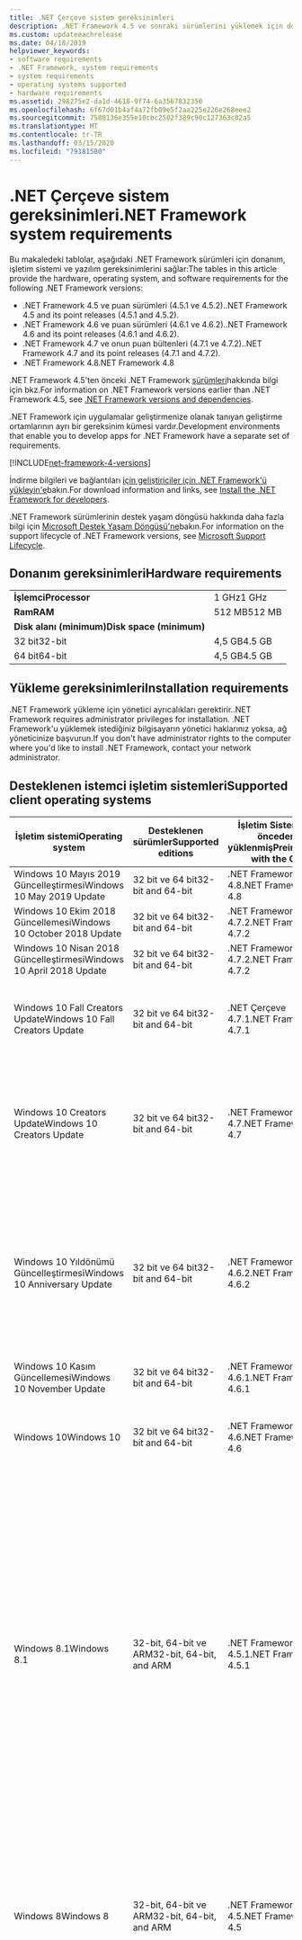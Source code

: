 ```yaml
---
title: .NET Çerçeve sistem gereksinimleri
description: .NET Framework 4.5 ve sonraki sürümlerini yüklemek için donanım, işletim sistemi ve yazılım gereksinimlerinin neler olduğunu öğrenin.
ms.custom: updateeachrelease
ms.date: 04/18/2019
helpviewer_keywords:
- software requirements
- .NET Framework, system requirements
- system requirements
- operating systems supported
- hardware requirements
ms.assetid: 298275e2-da1d-4618-9f74-6a3567832350
ms.openlocfilehash: 6f67d01b4af4a72fb09e5f2aa225e226e268eee2
ms.sourcegitcommit: 7588136e355e10cbc2582f389c90c127363c02a5
ms.translationtype: MT
ms.contentlocale: tr-TR
ms.lasthandoff: 03/15/2020
ms.locfileid: "79181580"
---
```

# <a name="net-framework-system-requirements"></a><span data-ttu-id="cd3a4-103">.NET Çerçeve sistem gereksinimleri</span><span class="sxs-lookup"><span data-stu-id="cd3a4-103">.NET Framework system requirements</span></span>

<span data-ttu-id="cd3a4-104">Bu makaledeki tablolar, aşağıdaki .NET Framework sürümleri için donanım, işletim sistemi ve yazılım gereksinimlerini sağlar:</span><span class="sxs-lookup"><span data-stu-id="cd3a4-104">The tables in this article provide the hardware, operating system, and software requirements for the following .NET Framework versions:</span></span>

- <span data-ttu-id="cd3a4-105">.NET Framework 4.5 ve puan sürümleri (4.5.1 ve 4.5.2).</span><span class="sxs-lookup"><span data-stu-id="cd3a4-105">.NET Framework 4.5 and its point releases (4.5.1 and 4.5.2).</span></span>
- <span data-ttu-id="cd3a4-106">.NET Framework 4.6 ve puan sürümleri (4.6.1 ve 4.6.2).</span><span class="sxs-lookup"><span data-stu-id="cd3a4-106">.NET Framework 4.6 and its point releases (4.6.1 and 4.6.2).</span></span>
- <span data-ttu-id="cd3a4-107">.NET Framework 4.7 ve onun puan bültenleri (4.7.1 ve 4.7.2).</span><span class="sxs-lookup"><span data-stu-id="cd3a4-107">.NET Framework 4.7 and its point releases (4.7.1 and 4.7.2).</span></span>
- <span data-ttu-id="cd3a4-108"> .NET Framework 4.8</span><span class="sxs-lookup"><span data-stu-id="cd3a4-108">.NET Framework 4.8</span></span>

<span data-ttu-id="cd3a4-109">.NET Framework 4.5'ten önceki .NET Framework [sürümleri](../migration-guide/versions-and-dependencies.md)hakkında bilgi için bkz.</span><span class="sxs-lookup"><span data-stu-id="cd3a4-109">For information on .NET Framework versions earlier than .NET Framework 4.5, see [.NET Framework versions and dependencies](../migration-guide/versions-and-dependencies.md).</span></span>

<span data-ttu-id="cd3a4-110">.NET Framework için uygulamalar geliştirmenize olanak tanıyan geliştirme ortamlarının ayrı bir gereksinim kümesi vardır.</span><span class="sxs-lookup"><span data-stu-id="cd3a4-110">Development environments that enable you to develop apps for .NET Framework have a separate set of requirements.</span></span>

[!INCLUDE[net-framework-4-versions](../../../includes/net-framework-4x-versions.md)]

<span data-ttu-id="cd3a4-111">İndirme bilgileri ve bağlantıları [için geliştiriciler için .NET Framework'ü yükleyin'e](../install/guide-for-developers.md)bakın.</span><span class="sxs-lookup"><span data-stu-id="cd3a4-111">For download information and links, see [Install the .NET Framework for developers](../install/guide-for-developers.md).</span></span>

<span data-ttu-id="cd3a4-112">.NET Framework sürümlerinin destek yaşam döngüsü hakkında daha fazla bilgi için [Microsoft Destek Yaşam Döngüsü'ne](https://support.microsoft.com/lifecycle/search?sort=PN&alpha=Microsoft%20.NET%20Framework&Filter=FilterNO)bakın.</span><span class="sxs-lookup"><span data-stu-id="cd3a4-112">For information on the support lifecycle of .NET Framework versions, see [Microsoft Support Lifecycle](https://support.microsoft.com/lifecycle/search?sort=PN&alpha=Microsoft%20.NET%20Framework&Filter=FilterNO).</span></span>

## <a name="hardware-requirements"></a><span data-ttu-id="cd3a4-113">Donanım gereksinimleri</span><span class="sxs-lookup"><span data-stu-id="cd3a4-113">Hardware requirements</span></span>

|                          |        |
| ------------------------ | ------ |
| <span data-ttu-id="cd3a4-114">**İşlemci**</span><span class="sxs-lookup"><span data-stu-id="cd3a4-114">**Processor**</span></span>            | <span data-ttu-id="cd3a4-115">1 GHz</span><span class="sxs-lookup"><span data-stu-id="cd3a4-115">1 GHz</span></span>  |
| <span data-ttu-id="cd3a4-116">**Ram**</span><span class="sxs-lookup"><span data-stu-id="cd3a4-116">**RAM**</span></span>                  | <span data-ttu-id="cd3a4-117">512 MB</span><span class="sxs-lookup"><span data-stu-id="cd3a4-117">512 MB</span></span> |
| <span data-ttu-id="cd3a4-118">**Disk alanı (minimum)**</span><span class="sxs-lookup"><span data-stu-id="cd3a4-118">**Disk space (minimum)**</span></span> |        |
| <span data-ttu-id="cd3a4-119">32 bit</span><span class="sxs-lookup"><span data-stu-id="cd3a4-119">32-bit</span></span>                   | <span data-ttu-id="cd3a4-120">4,5 GB</span><span class="sxs-lookup"><span data-stu-id="cd3a4-120">4.5 GB</span></span> |
| <span data-ttu-id="cd3a4-121">64 bit</span><span class="sxs-lookup"><span data-stu-id="cd3a4-121">64-bit</span></span>                   | <span data-ttu-id="cd3a4-122">4,5 GB</span><span class="sxs-lookup"><span data-stu-id="cd3a4-122">4.5 GB</span></span> |

## <a name="installation-requirements"></a><span data-ttu-id="cd3a4-123">Yükleme gereksinimleri</span><span class="sxs-lookup"><span data-stu-id="cd3a4-123">Installation requirements</span></span>

<span data-ttu-id="cd3a4-124">.NET Framework yükleme için yönetici ayrıcalıkları gerektirir.</span><span class="sxs-lookup"><span data-stu-id="cd3a4-124">.NET Framework requires administrator privileges for installation.</span></span> <span data-ttu-id="cd3a4-125">.NET Framework'u yüklemek istediğiniz bilgisayarın yönetici haklarınız yoksa, ağ yöneticinize başvurun.</span><span class="sxs-lookup"><span data-stu-id="cd3a4-125">If you don't have administrator rights to the computer where you'd like to install .NET Framework, contact your network administrator.</span></span>

## <a name="supported-client-operating-systems"></a><span data-ttu-id="cd3a4-126">Desteklenen istemci işletim sistemleri</span><span class="sxs-lookup"><span data-stu-id="cd3a4-126">Supported client operating systems</span></span>

| <span data-ttu-id="cd3a4-127">İşletim sistemi</span><span class="sxs-lookup"><span data-stu-id="cd3a4-127">Operating system</span></span> | <span data-ttu-id="cd3a4-128">Desteklenen sürümler</span><span class="sxs-lookup"><span data-stu-id="cd3a4-128">Supported editions</span></span> | <span data-ttu-id="cd3a4-129">İşletim Sistemi ile önceden yüklenmiş</span><span class="sxs-lookup"><span data-stu-id="cd3a4-129">Preinstalled with the OS</span></span> | <span data-ttu-id="cd3a4-130">Ayrı olarak yüklenebilir</span><span class="sxs-lookup"><span data-stu-id="cd3a4-130">Installable separately</span></span> |
| ---------------- | ------------------ | ------------------------ | ---------------------- |
| <span data-ttu-id="cd3a4-131">Windows 10 Mayıs 2019 Güncelleştirmesi</span><span class="sxs-lookup"><span data-stu-id="cd3a4-131">Windows 10 May 2019 Update</span></span> | <span data-ttu-id="cd3a4-132">32 bit ve 64 bit</span><span class="sxs-lookup"><span data-stu-id="cd3a4-132">32-bit and 64-bit</span></span> | <span data-ttu-id="cd3a4-133"> .NET Framework 4.8</span><span class="sxs-lookup"><span data-stu-id="cd3a4-133">.NET Framework 4.8</span></span> | -- |
| <span data-ttu-id="cd3a4-134">Windows 10 Ekim 2018 Güncellemesi</span><span class="sxs-lookup"><span data-stu-id="cd3a4-134">Windows 10 October 2018 Update</span></span> | <span data-ttu-id="cd3a4-135">32 bit ve 64 bit</span><span class="sxs-lookup"><span data-stu-id="cd3a4-135">32-bit and 64-bit</span></span> | <span data-ttu-id="cd3a4-136"> .NET Framework 4.7.2</span><span class="sxs-lookup"><span data-stu-id="cd3a4-136">.NET Framework 4.7.2</span></span> | <span data-ttu-id="cd3a4-137"> .NET Framework 4.8</span><span class="sxs-lookup"><span data-stu-id="cd3a4-137">.NET Framework 4.8</span></span> |
| <span data-ttu-id="cd3a4-138">Windows 10 Nisan 2018 Güncelleştirmesi</span><span class="sxs-lookup"><span data-stu-id="cd3a4-138">Windows 10 April 2018 Update</span></span> | <span data-ttu-id="cd3a4-139">32 bit ve 64 bit</span><span class="sxs-lookup"><span data-stu-id="cd3a4-139">32-bit and 64-bit</span></span> | <span data-ttu-id="cd3a4-140"> .NET Framework 4.7.2</span><span class="sxs-lookup"><span data-stu-id="cd3a4-140">.NET Framework 4.7.2</span></span> |<span data-ttu-id="cd3a4-141"> .NET Framework 4.8</span><span class="sxs-lookup"><span data-stu-id="cd3a4-141">.NET Framework 4.8</span></span>|
| <span data-ttu-id="cd3a4-142">Windows 10 Fall Creators Update</span><span class="sxs-lookup"><span data-stu-id="cd3a4-142">Windows 10 Fall Creators Update</span></span> | <span data-ttu-id="cd3a4-143">32 bit ve 64 bit</span><span class="sxs-lookup"><span data-stu-id="cd3a4-143">32-bit and 64-bit</span></span> | <span data-ttu-id="cd3a4-144">.NET Çerçeve 4.7.1</span><span class="sxs-lookup"><span data-stu-id="cd3a4-144">.NET Framework 4.7.1</span></span> | <span data-ttu-id="cd3a4-145"> .NET Framework 4.7.2</span><span class="sxs-lookup"><span data-stu-id="cd3a4-145">.NET Framework 4.7.2</span></span><br/><br/><span data-ttu-id="cd3a4-146"> .NET Framework 4.8</span><span class="sxs-lookup"><span data-stu-id="cd3a4-146">.NET Framework 4.8</span></span> |
| <span data-ttu-id="cd3a4-147">Windows 10 Creators Update</span><span class="sxs-lookup"><span data-stu-id="cd3a4-147">Windows 10 Creators Update</span></span> | <span data-ttu-id="cd3a4-148">32 bit ve 64 bit</span><span class="sxs-lookup"><span data-stu-id="cd3a4-148">32-bit and 64-bit</span></span> | <span data-ttu-id="cd3a4-149"> .NET Framework 4.7</span><span class="sxs-lookup"><span data-stu-id="cd3a4-149">.NET Framework 4.7</span></span> | <span data-ttu-id="cd3a4-150">.NET Çerçeve 4.7.1</span><span class="sxs-lookup"><span data-stu-id="cd3a4-150">.NET Framework 4.7.1</span></span><br/><br/><span data-ttu-id="cd3a4-151"> .NET Framework 4.7.2</span><span class="sxs-lookup"><span data-stu-id="cd3a4-151">.NET Framework 4.7.2</span></span><br/><br/><span data-ttu-id="cd3a4-152"> .NET Framework 4.8</span><span class="sxs-lookup"><span data-stu-id="cd3a4-152">.NET Framework 4.8</span></span> |
| <span data-ttu-id="cd3a4-153">Windows 10 Yıldönümü Güncelleştirmesi</span><span class="sxs-lookup"><span data-stu-id="cd3a4-153">Windows 10 Anniversary Update</span></span> | <span data-ttu-id="cd3a4-154">32 bit ve 64 bit</span><span class="sxs-lookup"><span data-stu-id="cd3a4-154">32-bit and 64-bit</span></span> | <span data-ttu-id="cd3a4-155">.NET Framework 4.6.2</span><span class="sxs-lookup"><span data-stu-id="cd3a4-155">.NET Framework 4.6.2</span></span> |<span data-ttu-id="cd3a4-156"> .NET Framework 4.7</span><span class="sxs-lookup"><span data-stu-id="cd3a4-156">.NET Framework 4.7</span></span><br/><br/><span data-ttu-id="cd3a4-157">.NET Çerçeve 4.7.1</span><span class="sxs-lookup"><span data-stu-id="cd3a4-157">.NET Framework 4.7.1</span></span><br/><br/><span data-ttu-id="cd3a4-158"> .NET Framework 4.7.2</span><span class="sxs-lookup"><span data-stu-id="cd3a4-158">.NET Framework 4.7.2</span></span><br/><br/><span data-ttu-id="cd3a4-159"> .NET Framework 4.8</span><span class="sxs-lookup"><span data-stu-id="cd3a4-159">.NET Framework 4.8</span></span>  |
| <span data-ttu-id="cd3a4-160">Windows 10 Kasım Güncellemesi</span><span class="sxs-lookup"><span data-stu-id="cd3a4-160">Windows 10 November Update</span></span> | <span data-ttu-id="cd3a4-161">32 bit ve 64 bit</span><span class="sxs-lookup"><span data-stu-id="cd3a4-161">32-bit and 64-bit</span></span> | <span data-ttu-id="cd3a4-162">.NET Framework 4.6.1</span><span class="sxs-lookup"><span data-stu-id="cd3a4-162">.NET Framework 4.6.1</span></span> | <span data-ttu-id="cd3a4-163">.NET Framework 4.6.2</span><span class="sxs-lookup"><span data-stu-id="cd3a4-163">.NET Framework 4.6.2</span></span> |
| <span data-ttu-id="cd3a4-164">Windows 10</span><span class="sxs-lookup"><span data-stu-id="cd3a4-164">Windows 10</span></span> | <span data-ttu-id="cd3a4-165">32 bit ve 64 bit</span><span class="sxs-lookup"><span data-stu-id="cd3a4-165">32-bit and 64-bit</span></span> | <span data-ttu-id="cd3a4-166">.NET Framework 4.6</span><span class="sxs-lookup"><span data-stu-id="cd3a4-166">.NET Framework 4.6</span></span> | <span data-ttu-id="cd3a4-167">.NET Framework 4.6.1</span><span class="sxs-lookup"><span data-stu-id="cd3a4-167">.NET Framework 4.6.1</span></span> <br/><br/> <span data-ttu-id="cd3a4-168">.NET Framework 4.6.2</span><span class="sxs-lookup"><span data-stu-id="cd3a4-168">.NET Framework 4.6.2</span></span> |
| <span data-ttu-id="cd3a4-169">Windows 8.1</span><span class="sxs-lookup"><span data-stu-id="cd3a4-169">Windows 8.1</span></span> | <span data-ttu-id="cd3a4-170">32-bit, 64-bit ve ARM</span><span class="sxs-lookup"><span data-stu-id="cd3a4-170">32-bit, 64-bit, and ARM</span></span> | <span data-ttu-id="cd3a4-171">.NET Framework 4.5.1</span><span class="sxs-lookup"><span data-stu-id="cd3a4-171">.NET Framework 4.5.1</span></span> | <span data-ttu-id="cd3a4-172">.NET Framework 4.5.2</span><span class="sxs-lookup"><span data-stu-id="cd3a4-172">.NET Framework 4.5.2</span></span><br /><br /> <span data-ttu-id="cd3a4-173">.NET Framework 4.6</span><span class="sxs-lookup"><span data-stu-id="cd3a4-173">.NET Framework 4.6</span></span><br /><br /> <span data-ttu-id="cd3a4-174">.NET Framework 4.6.1</span><span class="sxs-lookup"><span data-stu-id="cd3a4-174">.NET Framework 4.6.1</span></span><br /><br /> <span data-ttu-id="cd3a4-175">.NET Framework 4.6.2</span><span class="sxs-lookup"><span data-stu-id="cd3a4-175">.NET Framework 4.6.2</span></span><br /><br /><span data-ttu-id="cd3a4-176"> .NET Framework 4.7</span><span class="sxs-lookup"><span data-stu-id="cd3a4-176">.NET Framework 4.7</span></span><br/><br/><span data-ttu-id="cd3a4-177">.NET Çerçeve 4.7.1</span><span class="sxs-lookup"><span data-stu-id="cd3a4-177">.NET Framework 4.7.1</span></span><br/><br/><span data-ttu-id="cd3a4-178"> .NET Framework 4.7.2</span><span class="sxs-lookup"><span data-stu-id="cd3a4-178">.NET Framework 4.7.2</span></span><br/><br/><span data-ttu-id="cd3a4-179"> .NET Framework 4.8</span><span class="sxs-lookup"><span data-stu-id="cd3a4-179">.NET Framework 4.8</span></span> |
| <span data-ttu-id="cd3a4-180">Windows 8</span><span class="sxs-lookup"><span data-stu-id="cd3a4-180">Windows 8</span></span> | <span data-ttu-id="cd3a4-181">32-bit, 64-bit ve ARM</span><span class="sxs-lookup"><span data-stu-id="cd3a4-181">32-bit, 64-bit, and ARM</span></span> | <span data-ttu-id="cd3a4-182">.NET Framework 4.5</span><span class="sxs-lookup"><span data-stu-id="cd3a4-182">.NET Framework 4.5</span></span> | <span data-ttu-id="cd3a4-183">.NET Framework 4.5.1</span><span class="sxs-lookup"><span data-stu-id="cd3a4-183">.NET Framework 4.5.1</span></span><br /><br /><span data-ttu-id="cd3a4-184">.NET Framework 4.5.2</span><span class="sxs-lookup"><span data-stu-id="cd3a4-184">.NET Framework 4.5.2</span></span><br /><br /> <span data-ttu-id="cd3a4-185">.NET Framework 4.6</span><span class="sxs-lookup"><span data-stu-id="cd3a4-185">.NET Framework 4.6</span></span><br /><br /> <span data-ttu-id="cd3a4-186">.NET Framework 4.6.1</span><span class="sxs-lookup"><span data-stu-id="cd3a4-186">.NET Framework 4.6.1</span></span> |
| <span data-ttu-id="cd3a4-187">Windows 7 SP1</span><span class="sxs-lookup"><span data-stu-id="cd3a4-187">Windows 7 SP1</span></span>|<span data-ttu-id="cd3a4-188">32 bit ve 64 bit</span><span class="sxs-lookup"><span data-stu-id="cd3a4-188">32-bit and 64-bit</span></span> | -- | <span data-ttu-id="cd3a4-189">.NET Framework 4</span><span class="sxs-lookup"><span data-stu-id="cd3a4-189">.NET Framework 4</span></span><br /><br /> <span data-ttu-id="cd3a4-190">.NET Framework 4.5</span><span class="sxs-lookup"><span data-stu-id="cd3a4-190">.NET Framework 4.5</span></span><br /><br /> <span data-ttu-id="cd3a4-191">.NET Framework 4.5.1</span><span class="sxs-lookup"><span data-stu-id="cd3a4-191">.NET Framework 4.5.1</span></span><br /><br /> <span data-ttu-id="cd3a4-192">.NET Framework 4.5.2</span><span class="sxs-lookup"><span data-stu-id="cd3a4-192">.NET Framework 4.5.2</span></span><br /><br /> <span data-ttu-id="cd3a4-193">.NET Framework 4.6</span><span class="sxs-lookup"><span data-stu-id="cd3a4-193">.NET Framework 4.6</span></span><br /><br /> <span data-ttu-id="cd3a4-194">.NET Framework 4.6.1</span><span class="sxs-lookup"><span data-stu-id="cd3a4-194">.NET Framework 4.6.1</span></span><br /><br /> <span data-ttu-id="cd3a4-195">.NET Framework 4.6.2</span><span class="sxs-lookup"><span data-stu-id="cd3a4-195">.NET Framework 4.6.2</span></span><br /><br /><span data-ttu-id="cd3a4-196"> .NET Framework 4.7</span><span class="sxs-lookup"><span data-stu-id="cd3a4-196">.NET Framework 4.7</span></span><br/><br/><span data-ttu-id="cd3a4-197">.NET Çerçeve 4.7.1</span><span class="sxs-lookup"><span data-stu-id="cd3a4-197">.NET Framework 4.7.1</span></span><br/><br/><span data-ttu-id="cd3a4-198"> .NET Framework 4.7.2</span><span class="sxs-lookup"><span data-stu-id="cd3a4-198">.NET Framework 4.7.2</span></span><br/><br/><span data-ttu-id="cd3a4-199"> .NET Framework 4.8</span><span class="sxs-lookup"><span data-stu-id="cd3a4-199">.NET Framework 4.8</span></span> |
| <span data-ttu-id="cd3a4-200">Windows Vista SP2</span><span class="sxs-lookup"><span data-stu-id="cd3a4-200">Windows Vista SP2</span></span>|<span data-ttu-id="cd3a4-201">32 bit ve 64 bit</span><span class="sxs-lookup"><span data-stu-id="cd3a4-201">32-bit and 64-bit</span></span> | -- | <span data-ttu-id="cd3a4-202">.NET Framework 4</span><span class="sxs-lookup"><span data-stu-id="cd3a4-202">.NET Framework 4</span></span><br /><br /> <span data-ttu-id="cd3a4-203">.NET Framework 4.5</span><span class="sxs-lookup"><span data-stu-id="cd3a4-203">.NET Framework 4.5</span></span><br /><br /> <span data-ttu-id="cd3a4-204">.NET Framework 4.5.1</span><span class="sxs-lookup"><span data-stu-id="cd3a4-204">.NET Framework 4.5.1</span></span><br /><br /> <span data-ttu-id="cd3a4-205">.NET Framework 4.5.2</span><span class="sxs-lookup"><span data-stu-id="cd3a4-205">.NET Framework 4.5.2</span></span><br /><br /> <span data-ttu-id="cd3a4-206">.NET Framework 4.6</span><span class="sxs-lookup"><span data-stu-id="cd3a4-206">.NET Framework 4.6</span></span> |
| <span data-ttu-id="cd3a4-207">Windows XP</span><span class="sxs-lookup"><span data-stu-id="cd3a4-207">Windows XP</span></span> |<span data-ttu-id="cd3a4-208">32 bit ve 64 bit</span><span class="sxs-lookup"><span data-stu-id="cd3a4-208">32-bit and 64-bit</span></span> | -- | <span data-ttu-id="cd3a4-209">.NET Framework 4</span><span class="sxs-lookup"><span data-stu-id="cd3a4-209">.NET Framework 4</span></span> |

 <span data-ttu-id="cd3a4-210">**Notlar:**</span><span class="sxs-lookup"><span data-stu-id="cd3a4-210">**Notes:**</span></span>

- <span data-ttu-id="cd3a4-211">Windows 7 sistemlerinde ,NET Framework Windows 7 SP1 gerektirir.</span><span class="sxs-lookup"><span data-stu-id="cd3a4-211">On Windows 7 systems, .NET Framework requires Windows 7 SP1.</span></span> <span data-ttu-id="cd3a4-212">Windows 7'deyseniz ve henüz Service Pack 1'i yüklemediyseniz, .NET Framework'u yüklemeden önce bunu yapmanız gerekir.</span><span class="sxs-lookup"><span data-stu-id="cd3a4-212">If you're on Windows 7 and haven't yet installed Service Pack 1, you need to do so before installing the .NET Framework.</span></span>

- <span data-ttu-id="cd3a4-213">.NET Framework 4.5, Windows Ön yükleme Ortamı'nda (Windows PE) desteklenir.</span><span class="sxs-lookup"><span data-stu-id="cd3a4-213">.NET Framework 4.5 is supported on the Windows Preinstallation Environment (Windows PE).</span></span> <span data-ttu-id="cd3a4-214">Tüm özellikler Windows PE'de desteklenmez.</span><span class="sxs-lookup"><span data-stu-id="cd3a4-214">Not all features are supported on Windows PE.</span></span>

- <span data-ttu-id="cd3a4-215">.NET Framework 4 ayrıca IA64 platformlarını da destekler.</span><span class="sxs-lookup"><span data-stu-id="cd3a4-215">.NET Framework 4 also supports the IA64 platform.</span></span>

- <span data-ttu-id="cd3a4-216">Tüm platformlar için, en son Windows Hizmet Paketi'ne yükseltmenizi ve en iyi uyumluluğu ve güvenliği sağlamak için [Windows Update'ten](https://support.microsoft.com/help/12373/windows-update-faq) kullanılabilen kritik güncelleştirmeleri yüklemenizi öneririz.</span><span class="sxs-lookup"><span data-stu-id="cd3a4-216">For all platforms, we recommend that you upgrade to the latest Windows Service Pack and install critical updates available from [Windows Update](https://support.microsoft.com/help/12373/windows-update-faq) to ensure the best compatibility and security.</span></span>

- <span data-ttu-id="cd3a4-217">64 bit işletim sistemlerinde .NET Framework hem WOW64 'ü (64 bit makinede 32 bit işleme) hem de yerel 64 bit işlemeyi destekler.</span><span class="sxs-lookup"><span data-stu-id="cd3a4-217">On 64-bit operating systems, .NET Framework supports both WOW64 (32-bit processing on a 64-bit machine) and native 64-bit processing.</span></span>

## <a name="supported-server-operating-systems"></a><span data-ttu-id="cd3a4-218">Desteklenen sunucu işletim sistemleri</span><span class="sxs-lookup"><span data-stu-id="cd3a4-218">Supported server operating systems</span></span>

| <span data-ttu-id="cd3a4-219">İşletim sistemi</span><span class="sxs-lookup"><span data-stu-id="cd3a4-219">Operating system</span></span> | <span data-ttu-id="cd3a4-220">Desteklenen sürümler</span><span class="sxs-lookup"><span data-stu-id="cd3a4-220">Supported editions</span></span> | <span data-ttu-id="cd3a4-221">İşletim Sistemi ile önceden yüklenmiş</span><span class="sxs-lookup"><span data-stu-id="cd3a4-221">Preinstalled with the OS</span></span> | <span data-ttu-id="cd3a4-222">Ayrı olarak yüklenebilir</span><span class="sxs-lookup"><span data-stu-id="cd3a4-222">Installable separately</span></span> |
| ---------------- | ------------------ | ------------------------ | ---------------------- |
| <span data-ttu-id="cd3a4-223">Windows Server 2019</span><span class="sxs-lookup"><span data-stu-id="cd3a4-223">Windows Server 2019</span></span> | <span data-ttu-id="cd3a4-224">64 bit</span><span class="sxs-lookup"><span data-stu-id="cd3a4-224">64-bit</span></span> | <span data-ttu-id="cd3a4-225"> .NET Framework 4.7.2</span><span class="sxs-lookup"><span data-stu-id="cd3a4-225">.NET Framework 4.7.2</span></span> | <span data-ttu-id="cd3a4-226"> .NET Framework 4.8</span><span class="sxs-lookup"><span data-stu-id="cd3a4-226">.NET Framework 4.8</span></span> |
| <span data-ttu-id="cd3a4-227">Windows Server, sürüm 1809</span><span class="sxs-lookup"><span data-stu-id="cd3a4-227">Windows Server, version 1809</span></span> | <span data-ttu-id="cd3a4-228">64 bit</span><span class="sxs-lookup"><span data-stu-id="cd3a4-228">64-bit</span></span> | <span data-ttu-id="cd3a4-229"> .NET Framework 4.7.2</span><span class="sxs-lookup"><span data-stu-id="cd3a4-229">.NET Framework 4.7.2</span></span> | <span data-ttu-id="cd3a4-230"> .NET Framework 4.8</span><span class="sxs-lookup"><span data-stu-id="cd3a4-230">.NET Framework 4.8</span></span> |
| <span data-ttu-id="cd3a4-231">Windows Server, sürüm 1803</span><span class="sxs-lookup"><span data-stu-id="cd3a4-231">Windows Server, version 1803</span></span> | <span data-ttu-id="cd3a4-232">64 bit</span><span class="sxs-lookup"><span data-stu-id="cd3a4-232">64-bit</span></span> | <span data-ttu-id="cd3a4-233"> .NET Framework 4.7.2</span><span class="sxs-lookup"><span data-stu-id="cd3a4-233">.NET Framework 4.7.2</span></span> | <span data-ttu-id="cd3a4-234"> .NET Framework 4.8</span><span class="sxs-lookup"><span data-stu-id="cd3a4-234">.NET Framework 4.8</span></span> |
| <span data-ttu-id="cd3a4-235">Windows Server, sürüm 1709</span><span class="sxs-lookup"><span data-stu-id="cd3a4-235">Windows Server, version 1709</span></span> | <span data-ttu-id="cd3a4-236">64 bit</span><span class="sxs-lookup"><span data-stu-id="cd3a4-236">64-bit</span></span> | <span data-ttu-id="cd3a4-237">.NET Çerçeve 4.7.1</span><span class="sxs-lookup"><span data-stu-id="cd3a4-237">.NET Framework 4.7.1</span></span> | <span data-ttu-id="cd3a4-238"> .NET Framework 4.7.2</span><span class="sxs-lookup"><span data-stu-id="cd3a4-238">.NET Framework 4.7.2</span></span>|
| <span data-ttu-id="cd3a4-239">Windows Server 2016</span><span class="sxs-lookup"><span data-stu-id="cd3a4-239">Windows Server 2016</span></span> | <span data-ttu-id="cd3a4-240">64 bit</span><span class="sxs-lookup"><span data-stu-id="cd3a4-240">64-bit</span></span> | <span data-ttu-id="cd3a4-241">.NET Framework 4.6.2</span><span class="sxs-lookup"><span data-stu-id="cd3a4-241">.NET Framework 4.6.2</span></span> | <span data-ttu-id="cd3a4-242"> .NET Framework 4.7</span><span class="sxs-lookup"><span data-stu-id="cd3a4-242">.NET Framework 4.7</span></span><br/><br/> <span data-ttu-id="cd3a4-243">.NET Çerçeve 4.7.1</span><span class="sxs-lookup"><span data-stu-id="cd3a4-243">.NET Framework 4.7.1</span></span><br/><br/><span data-ttu-id="cd3a4-244"> .NET Framework 4.7.2</span><span class="sxs-lookup"><span data-stu-id="cd3a4-244">.NET Framework 4.7.2</span></span><br/><br/><span data-ttu-id="cd3a4-245"> .NET Framework 4.8</span><span class="sxs-lookup"><span data-stu-id="cd3a4-245">.NET Framework 4.8</span></span> |
| <span data-ttu-id="cd3a4-246">Windows Server 2012 R2</span><span class="sxs-lookup"><span data-stu-id="cd3a4-246">Windows Server 2012 R2</span></span> | <span data-ttu-id="cd3a4-247">64 bit</span><span class="sxs-lookup"><span data-stu-id="cd3a4-247">64-bit</span></span> | <span data-ttu-id="cd3a4-248">.NET Framework 4.5.1</span><span class="sxs-lookup"><span data-stu-id="cd3a4-248">.NET Framework 4.5.1</span></span> | <span data-ttu-id="cd3a4-249">.NET Framework 4.5.2</span><span class="sxs-lookup"><span data-stu-id="cd3a4-249">.NET Framework 4.5.2</span></span><br /><br /> <span data-ttu-id="cd3a4-250">.NET Framework 4.6</span><span class="sxs-lookup"><span data-stu-id="cd3a4-250">.NET Framework 4.6</span></span><br /><br /> <span data-ttu-id="cd3a4-251">.NET Framework 4.6.1</span><span class="sxs-lookup"><span data-stu-id="cd3a4-251">.NET Framework 4.6.1</span></span><br /><br /> <span data-ttu-id="cd3a4-252">.NET Framework 4.6.2</span><span class="sxs-lookup"><span data-stu-id="cd3a4-252">.NET Framework 4.6.2</span></span><br /><br /><span data-ttu-id="cd3a4-253"> .NET Framework 4.7</span><span class="sxs-lookup"><span data-stu-id="cd3a4-253">.NET Framework 4.7</span></span><br/><br/> <span data-ttu-id="cd3a4-254">.NET Çerçeve 4.7.1</span><span class="sxs-lookup"><span data-stu-id="cd3a4-254">.NET Framework 4.7.1</span></span><br/><br/><span data-ttu-id="cd3a4-255"> .NET Framework 4.7.2</span><span class="sxs-lookup"><span data-stu-id="cd3a4-255">.NET Framework 4.7.2</span></span><br/><br/><span data-ttu-id="cd3a4-256"> .NET Framework 4.8</span><span class="sxs-lookup"><span data-stu-id="cd3a4-256">.NET Framework 4.8</span></span> |
| <span data-ttu-id="cd3a4-257">Windows Server 2012 (64 bit baskı)</span><span class="sxs-lookup"><span data-stu-id="cd3a4-257">Windows Server 2012 (64-bit edition)</span></span> | <span data-ttu-id="cd3a4-258">64 bit</span><span class="sxs-lookup"><span data-stu-id="cd3a4-258">64-bit</span></span>| <span data-ttu-id="cd3a4-259">.NET Framework 4.5</span><span class="sxs-lookup"><span data-stu-id="cd3a4-259">.NET Framework 4.5</span></span> | <span data-ttu-id="cd3a4-260">.NET Framework 4.5.1</span><span class="sxs-lookup"><span data-stu-id="cd3a4-260">.NET Framework 4.5.1</span></span><br /><br /> <span data-ttu-id="cd3a4-261">.NET Framework 4.5.2</span><span class="sxs-lookup"><span data-stu-id="cd3a4-261">.NET Framework 4.5.2</span></span><br /><br /> <span data-ttu-id="cd3a4-262">.NET Framework 4.6</span><span class="sxs-lookup"><span data-stu-id="cd3a4-262">.NET Framework 4.6</span></span><br /><br /> <span data-ttu-id="cd3a4-263">.NET Framework 4.6.1</span><span class="sxs-lookup"><span data-stu-id="cd3a4-263">.NET Framework 4.6.1</span></span><br /><br /> <span data-ttu-id="cd3a4-264">.NET Framework 4.6.2</span><span class="sxs-lookup"><span data-stu-id="cd3a4-264">.NET Framework 4.6.2</span></span><br /><br /><span data-ttu-id="cd3a4-265"> .NET Framework 4.7</span><span class="sxs-lookup"><span data-stu-id="cd3a4-265">.NET Framework 4.7</span></span><br/><br/><span data-ttu-id="cd3a4-266">.NET Çerçeve 4.7.1</span><span class="sxs-lookup"><span data-stu-id="cd3a4-266">.NET Framework 4.7.1</span></span><br/><br/><span data-ttu-id="cd3a4-267"> .NET Framework 4.7.2</span><span class="sxs-lookup"><span data-stu-id="cd3a4-267">.NET Framework 4.7.2</span></span><br/><br/><span data-ttu-id="cd3a4-268"> .NET Framework 4.8</span><span class="sxs-lookup"><span data-stu-id="cd3a4-268">.NET Framework 4.8</span></span> |
| <span data-ttu-id="cd3a4-269">Windows Server 2008 R2 SP1</span><span class="sxs-lookup"><span data-stu-id="cd3a4-269">Windows Server 2008 R2 SP1</span></span>|<span data-ttu-id="cd3a4-270">64 bit</span><span class="sxs-lookup"><span data-stu-id="cd3a4-270">64-bit</span></span> | -- | <span data-ttu-id="cd3a4-271">.NET Framework 4</span><span class="sxs-lookup"><span data-stu-id="cd3a4-271">.NET Framework 4</span></span><br /><br /> <span data-ttu-id="cd3a4-272">.NET Framework 4.5</span><span class="sxs-lookup"><span data-stu-id="cd3a4-272">.NET Framework 4.5</span></span><br /><br /> <span data-ttu-id="cd3a4-273">.NET Framework 4.5.1</span><span class="sxs-lookup"><span data-stu-id="cd3a4-273">.NET Framework 4.5.1</span></span><br /><br /> <span data-ttu-id="cd3a4-274">.NET Framework 4.5.2</span><span class="sxs-lookup"><span data-stu-id="cd3a4-274">.NET Framework 4.5.2</span></span><br /><br /> <span data-ttu-id="cd3a4-275">.NET Framework 4.6</span><span class="sxs-lookup"><span data-stu-id="cd3a4-275">.NET Framework 4.6</span></span><br /><br /> <span data-ttu-id="cd3a4-276">.NET Framework 4.6.1</span><span class="sxs-lookup"><span data-stu-id="cd3a4-276">.NET Framework 4.6.1</span></span><br /><br /> <span data-ttu-id="cd3a4-277">.NET Framework 4.6.2</span><span class="sxs-lookup"><span data-stu-id="cd3a4-277">.NET Framework 4.6.2</span></span><br /><br /><span data-ttu-id="cd3a4-278"> .NET Framework 4.7</span><span class="sxs-lookup"><span data-stu-id="cd3a4-278">.NET Framework 4.7</span></span><br/><br/><span data-ttu-id="cd3a4-279">.NET Çerçeve 4.7.1</span><span class="sxs-lookup"><span data-stu-id="cd3a4-279">.NET Framework 4.7.1</span></span><br/><br/><span data-ttu-id="cd3a4-280"> .NET Framework 4.7.2</span><span class="sxs-lookup"><span data-stu-id="cd3a4-280">.NET Framework 4.7.2</span></span><br/><br/><span data-ttu-id="cd3a4-281"> .NET Framework 4.8</span><span class="sxs-lookup"><span data-stu-id="cd3a4-281">.NET Framework 4.8</span></span> |
| <span data-ttu-id="cd3a4-282">Windows Server 2008 SP2</span><span class="sxs-lookup"><span data-stu-id="cd3a4-282">Windows Server 2008 SP2</span></span>|<span data-ttu-id="cd3a4-283">32 bit ve 64 bit</span><span class="sxs-lookup"><span data-stu-id="cd3a4-283">32-bit and 64-bit</span></span> | -- | <span data-ttu-id="cd3a4-284">.NET Framework 4</span><span class="sxs-lookup"><span data-stu-id="cd3a4-284">.NET Framework 4</span></span><br /><br /> <span data-ttu-id="cd3a4-285">.NET Framework 4.5</span><span class="sxs-lookup"><span data-stu-id="cd3a4-285">.NET Framework 4.5</span></span><br /><br /> <span data-ttu-id="cd3a4-286">.NET Framework 4.5.1</span><span class="sxs-lookup"><span data-stu-id="cd3a4-286">.NET Framework 4.5.1</span></span><br /><br /> <span data-ttu-id="cd3a4-287">.NET Framework 4.5.2</span><span class="sxs-lookup"><span data-stu-id="cd3a4-287">.NET Framework 4.5.2</span></span><br /><br /> <span data-ttu-id="cd3a4-288">.NET Framework 4.6</span><span class="sxs-lookup"><span data-stu-id="cd3a4-288">.NET Framework 4.6</span></span> |

<span data-ttu-id="cd3a4-289">**Notlar:**</span><span class="sxs-lookup"><span data-stu-id="cd3a4-289">**Notes:**</span></span>

- <span data-ttu-id="cd3a4-290">Windows Server 2012 ,NET Framework 4.5 içerir, bu nedenle ayrı olarak yüklemeniz gerekmez.</span><span class="sxs-lookup"><span data-stu-id="cd3a4-290">Windows Server 2012 includes .NET Framework 4.5, so you don't have to install it separately.</span></span> <span data-ttu-id="cd3a4-291">Benzer şekilde, Windows Server 2012 R2 .NET Framework 4.5.1 içerir.</span><span class="sxs-lookup"><span data-stu-id="cd3a4-291">Similarly, Windows Server 2012 R2 includes .NET Framework 4.5.1.</span></span>

- <span data-ttu-id="cd3a4-292">.NET Framework, Windows Server 2008 R2 SP1 veya sonraki sunucu çekirdek rolü için sınırlı bir desteğe sahiptir.</span><span class="sxs-lookup"><span data-stu-id="cd3a4-292">.NET Framework has limited support for the Server Core Role with Windows Server 2008 R2 SP1 or later.</span></span> <span data-ttu-id="cd3a4-293">Desteklenmeyen API'lerin listesi için [Sunucu Çekirdeği .NET İşlevselliği'ne](https://docs.microsoft.com/previous-versions//dd745015(v=vs.85)) bakın.</span><span class="sxs-lookup"><span data-stu-id="cd3a4-293">See [Server Core .NET Functionality](https://docs.microsoft.com/previous-versions//dd745015(v=vs.85)) for a list of unsupported APIs.</span></span>

- <span data-ttu-id="cd3a4-294">.NET Framework, Itanium Tabanlı Sistemler için Windows Server 2008 R2'de desteklenmez.</span><span class="sxs-lookup"><span data-stu-id="cd3a4-294">.NET Framework isn't supported on Windows Server 2008 R2 for Itanium-Based Systems.</span></span>

- <span data-ttu-id="cd3a4-295">Windows Server 2008 SP2'de ,.NET Framework Server Core Rolü'nde desteklenmez.</span><span class="sxs-lookup"><span data-stu-id="cd3a4-295">On Windows Server 2008 SP2, .NET Framework is not supported in the Server Core Role.</span></span>

- <span data-ttu-id="cd3a4-296">Tüm platformlar için, en iyi uyumluluğu ve güvenliği sağlamak için en son Windows Hizmet Paketine ve [Windows Update'ten](https://support.microsoft.com/help/12373/windows-update-faq) gelen kritik güncelleştirmelere yükseltmenizi öneririz.</span><span class="sxs-lookup"><span data-stu-id="cd3a4-296">For all platforms, we recommend that you upgrade to the latest Windows Service Pack and critical updates available from [Windows Update](https://support.microsoft.com/help/12373/windows-update-faq) to ensure the best compatibility and security.</span></span> <span data-ttu-id="cd3a4-297">Bazı işletim sistemlerinde en son Windows Hizmet Paketi'nin yüklenmesi gerekebilir.</span><span class="sxs-lookup"><span data-stu-id="cd3a4-297">Installation of the latest Windows Service Pack may be required on some operating systems.</span></span>

- <span data-ttu-id="cd3a4-298">64 bit işletim sistemlerinde .NET Framework hem WOW64 'ü (64 bit makinede 32 bit işleme) hem de yerel 64 bit işlemeyi destekler.</span><span class="sxs-lookup"><span data-stu-id="cd3a4-298">On 64-bit operating systems, .NET Framework supports both WOW64 (32-bit processing on a 64-bit machine) and native 64-bit processing.</span></span>

## <a name="see-also"></a><span data-ttu-id="cd3a4-299">Ayrıca bkz.</span><span class="sxs-lookup"><span data-stu-id="cd3a4-299">See also</span></span>

- [<span data-ttu-id="cd3a4-300">Kurulum Kılavuzu</span><span class="sxs-lookup"><span data-stu-id="cd3a4-300">Installation Guide</span></span>](../install/index.md)
- [<span data-ttu-id="cd3a4-301">Başlarken</span><span class="sxs-lookup"><span data-stu-id="cd3a4-301">Getting Started</span></span>](index.md)
- [<span data-ttu-id="cd3a4-302">Engellenen .NET Framework yükleme ve kaldırma sorunlarını giderme</span><span class="sxs-lookup"><span data-stu-id="cd3a4-302">Troubleshoot blocked .NET Framework installations and uninstallations</span></span>](../install/troubleshoot-blocked-installations-and-uninstallations.md)
